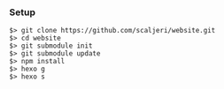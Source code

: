 ### Setup

    $> git clone https://github.com/scaljeri/website.git
    $> cd website
    $> git submodule init
    $> git submodule update
    $> npm install
    $> hexo g
    $> hexo s

